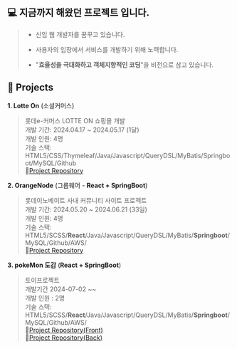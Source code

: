 💻 지금까지 해왔던 프로젝트 입니다.
----------------------------------------------------------

> -  신입 웹 개발자를 꿈꾸고 있습니다.
>
> - 사용자의 입장에서 서비스를 개발하기 위해 노력합니다.
>
> - "**효율성을 극대화하고 객체지향적인 코딩**"을 비전으로 삼고 있습니다.


**📍 Projects**
----------------------------------------------------------

**1. Lotte On** (소셜커머스)
> 롯데e-커머스 LOTTE ON 쇼핑몰 개발<br>
> 개발 기간: 2024.04.17 ~ 2024.05.17 (1달)<br>
> 개발 인원: 4명<br>
> 기술 스택: HTML5/CSS/Thymeleaf/Java/Javascript/QueryDSL/MyBatis/Springboot/MySQL/Github<br>
> 📝[Project Repository](https://github.com/Taeyoung20230727/myLotteOn)<br>


**2. OrangeNode** (그룹웨어 - **React + SpringBoot**)
> 롯데이노베이트 사내 커뮤니티 사이트 프로젝트<br>
> 개발 기간: 2024.05.20 ~ 2024.06.21 (33일)<br>
> 개발 인원: 4명<br>
> 기술 스택: HTML5/SCSS/**React**/Java/Javascript/QueryDSL/MyBatis/**Springboot**/MySQL/Github/AWS/<br>
> 📝[Project Repository](https://github.com/Taeyoung20230727/OrangeNode-F)<br>



**3. pokeMon 도감** (**React + SpringBoot**)
> 토이프로젝트<br>
> 개발기간 2024-07-02 ~~ <br>
> 개발 인원 : 2명 <br>
> 기술 스택: HTML5/SCSS/**React**/Java/Javascript/QueryDSL/MyBatis/**Springboot**/MySQL/Github/AWS/<br>
> 📝[Project Repository(Front)](https://github.com/TaeeeY/PokeGuideFront)<br>
> 📝[Project Repository(Back)](https://github.com/TaeeeY/PokeGuideBack)<br>



